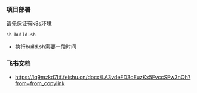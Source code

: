 ### 项目部署

请先保证有k8s环境
```shell
sh build.sh
```
- 执行build.sh需要一段时间


### 飞书文档
- https://lq9mzkd7ltf.feishu.cn/docx/LA3vdeFD3oEuzKx5FvccSFw3nOh?from=from_copylink